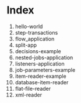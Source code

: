 # Index

1. hello-world
2. step-transactions
3. flow_application
4. split-app
5. decisions-example
6. nested-jobs-application
7. listeners-application
8. job-parameters-example
9. item-reader-example
10. database-item-reader
11. flat-file-reader
12. xml-reader